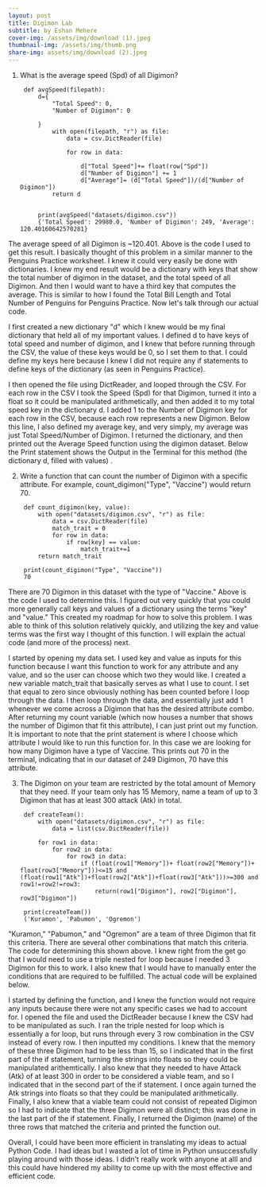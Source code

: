 ```yaml
---
layout: post
title: Digimon Lab
subtitle: by Eshan Mehere
cover-img: /assets/img/download (1).jpeg
thumbnail-img: /assets/img/thumb.png
share-img: assets/img/download (2).jpeg
---
```


1) What is the average speed (Spd) of all Digimon?


        def avgSpeed(filepath):
            d={
                "Total Speed": 0,
                "Number of Digimon": 0

            }
                with open(filepath, "r") as file:
                    data = csv.DictReader(file)

                    for row in data:

                        d["Total Speed"]+= float(row["Spd"])
                        d["Number of Digimon"] += 1
                        d["Average"]= (d["Total Speed"])/(d["Number of Digimon"])
                return d
        
    
            print(avgSpeed("datasets/digimon.csv"))
            {'Total Speed': 29980.0, 'Number of Digimon': 249, 'Average': 120.40160642570281}
    

The average speed of all Digimon is ~120.401. Above is the code I used to get this result. I basically thought of this problem in a similar manner to the Penguins Practice worksheet. I knew it could very easily be done with dictionaries. I knew my end result would be a dictionary with keys that show the total number of digimon in the dataset, and the total speed of all Digimon. And then I would want to have a third key that computes the average. This is similar to how I found the Total Bill Length and Total Number of Penguins for Penguins Practice. Now let's talk through our actual code. 

I first created a new dictionary "d" which I knew would be my final dictionary that held all of my important values. I defined d to have keys of total speed and number of digimon, and I knew that before running through the CSV, the value of these keys would be 0, so I set them to that. I could define my keys here because I knew I did not require any if statements to define keys of the dictionary (as seen in Penguins Practice). 

I then opened the file using DictReader, and looped through the CSV. For each row in the CSV I took the Speed (Spd) for that Digimon, turned it into a float so it could be manipulated arithmetically, and then added it to my total speed key in the dictionary d. I added 1 to the Number of Digimon key for each row in the CSV, because each row represents a new Digimon. Below this line, I also defined my average key, and very simply, my average was just Total Speed/Number of Digimon. I returned the dictionary, and then printed out the Average Speed function using the digimon dataset. Below the Print statement shows the Output in the Terminal for this method (the dictionary d, filled with values) . 

2) Write a function that can count the number of Digimon with a specific attribute. For example, count_digimon("Type", "Vaccine") would return 70.

        def count_digimon(key, value):
            with open("datasets/digimon.csv", "r") as file:
                data = csv.DictReader(file)
                match_trait = 0
                for row in data: 
                    if row[key] == value:
                        match_trait+=1
            return match_trait

        print(count_digimon("Type", "Vaccine"))
        70

There are 70 Digimon in this dataset with the type of "Vaccine." Above is the code I used to determine this. I figured out very quickly that you could more generally call keys and values of a dictionary using the terms "key" and "value." This created my roadmap for how to solve this problem. I was able to think of this solution relatively quickly, and utilizing the key and value terms was the first way I thought of this function. I will explain the actual code (and more of the process) next. 

I started by opening my data set. I used key and value as inputs for this function because I want this function to work for any attribute and any value, and so the user can choose which two they would like. I created a new variable match_trait that basically serves as what I use to count. I set that equal to zero since obviously nothing has been counted before I loop through the data. I then loop through the data, and essentially just add 1 whenever we come across a Digimon that has the desired attribute combo. After returning my count variable (which now houses a number that shows the number of Digimon that fit this attribute), I can just print out my function. It is important to note that the print statement is where I choose which attribute I would like to run this function for. In this case we are looking for how many Digimon have a type of Vaccine. This prints out 70 in the terminal, indicating that in our dataset of 249 Digimon, 70 have this attribute.

3) The Digimon on your team are restricted by the total amount of Memory that they need. If your team only has 15 Memory, name a team of up to 3 Digimon that has at least 300 attack (Atk) in total.

        def createTeam():
            with open("datasets/digimon.csv", "r") as file:
                data = list(csv.DictReader(file))
    
            for row1 in data:
                for row2 in data:
                    for row3 in data:
                        if (float(row1["Memory"])+ float(row2["Memory"])+ float(row3["Memory"]))<=15 and (float(row1["Atk"])+float(row2["Atk"])+float(row3["Atk"]))>=300 and row1!=row2!=row3:
                            return(row1["Digimon"], row2["Digimon"], row3["Digimon"])
    
        print(createTeam())
        ('Kuramon', 'Pabumon', 'Ogremon')

"Kuramon," "Pabumon," and "Ogremon" are a team of three Digimon that fit this criteria. There are several other combinations that match this criteria. The code for determining this shown above. I knew right from the get go that I would need to use a triple nested for loop because I needed 3 Digimon for this to work. I also knew that I would have to manually enter the conditions that are required to be fulfilled. The actual code will be explained below.

I started by defining the function, and I knew the function would not require any inputs because there were not any specific cases we had to account for. I opened the file and used the DictReader because I knew the CSV had to be manipulated as such. I ran the triple nested for loop which is essentially a for loop, but runs through every 3 row combination in the CSV instead of every row. I then inputted my conditions. I knew that the memory of these three Digimon had to be less than 15, so I indicated that in the first part of the if statement, turning the strings into floats so they could be manipulated arithemtically. I also knew that they needed to have Attack (Atk) of at least 300 in order to be considered a viable team, and so I indicated that in the second part of the if statement. I once again turned the Atk strings into floats so that they could be manipulated arithmetically. Finally, I also knew that a viable team could not consist of repeated Digimon so I had to indicate that the three Digimon were all distinct; this was done in the last part of the if statement. Finally, I returned the Digimon (name) of the three rows that matched the criteria and printed the function out.  


Overall, I could have been more efficient in translating my ideas to actual Python Code. I had ideas but I wasted a lot of time in Python unsuccessfully playing around with those ideas. I didn't really work with anyone at alll and this could have hindered my ability to come up with the most effective and efficient code. 
